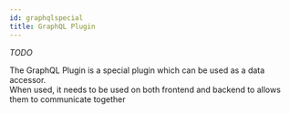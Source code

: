 ```yaml
---
id: graphqlspecial
title: GraphQL Plugin
---
```


*TODO*

The GraphQL Plugin is a special plugin which can be used as a data accessor. <br/>
When used, it needs to be used on both frontend and backend to allows them to communicate together <br/>
<br/>

